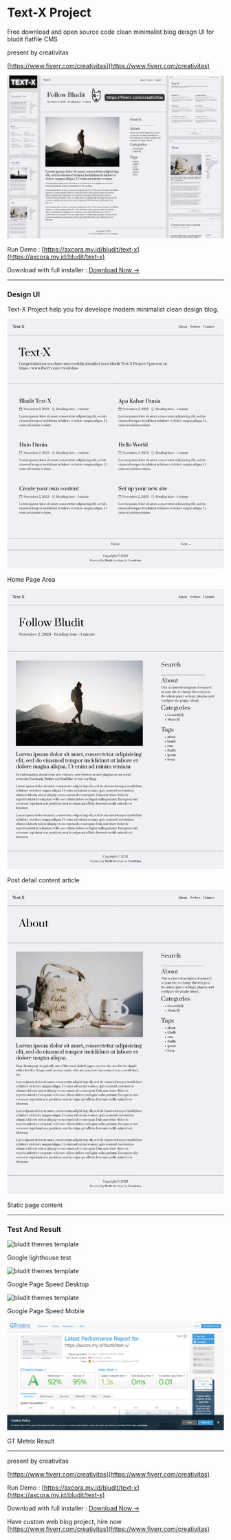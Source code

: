 # Text-X Project

Free download and open source code clean minimalist blog deisgn UI for bludit flatfile CMS

present by creativitas 

[https://www.fiverr.com/creativitas](https://www.fiverr.com/creativitas)


![bludit themes template](shoot.jpg)

Run Demo : [https://axcora.my.id/bludit/text-x](https://axcora.my.id/bludit/text-x)

Download with full installer : [Download Now →](https://creativitaz.gumroad.com/l/textx)

-----------------------------------------------------

### Design UI

Text-X Project help you for develope modern minimalist clean design blog.


![bludit themes template](home.png)

Home Page Area

![bludit themes template](post.png)

Post detail content article

![bludit themes template](static.png)

Static page content

-----------------------------------------------------

### Test And Result

![bludit themes template](lighthouse.png)

Google lighthouse test

![bludit themes template](desktop)

Google Page Speed Desktop

![bludit themes template](mobile)

Google Page Speed Mobile

![bludit themes template](gt.png)

GT Metrix Result

-----------------------------------------------------


present by creativitas 

[https://www.fiverr.com/creativitas](https://www.fiverr.com/creativitas)

Run Demo : [https://axcora.my.id/bludit/text-x](https://axcora.my.id/bludit/text-x)

Download with full installer : [Download Now →](https://creativitaz.gumroad.com/l/textx)

Have custom web blog project, hire now 
[https://www.fiverr.com/creativitas](https://www.fiverr.com/creativitas)